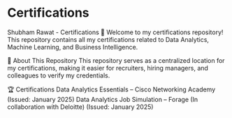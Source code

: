 # Certifications
Shubham Rawat - Certifications 📜
Welcome to my certifications repository! This repository contains all my certifications related to Data Analytics, Machine Learning, and Business Intelligence.

📌 About This Repository
This repository serves as a centralized location for my certifications, making it easier for recruiters, hiring managers, and colleagues to verify my credentials.

🏆 Certifications
Data Analytics Essentials – Cisco Networking Academy (Issued: January 2025)
Data Analytics Job Simulation – Forage (In collaboration with Deloitte) (Issued: January 2025)
